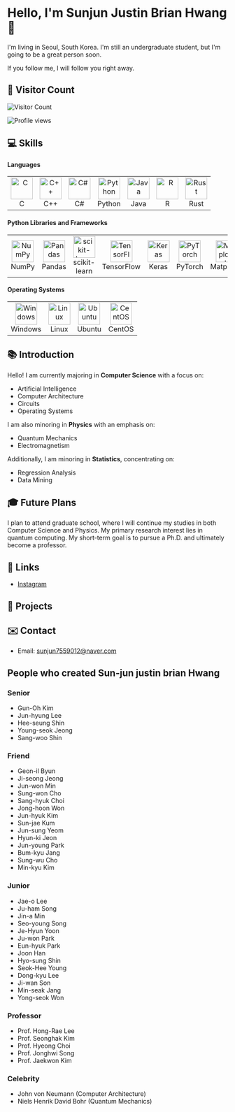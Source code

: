 # Hello, I'm Sunjun Justin Brian Hwang 👋

I'm living in Seoul, South Korea.
I'm still an undergraduate student, but I'm going to be a great person soon.

If you follow me, I will follow you right away.

## 🌟 Visitor Count
![Visitor Count](https://komarev.com/ghpvc/?username=yourusername&color=blue)

![Profile views](https://komarev.com/ghpvc/?username=USERNAME)


## 💻 Skills

#### Languages
<table>
  <tr>
    <td align="center"><img src="https://cdn-icons-png.flaticon.com/128/732/732212.png" alt="C" width="50"/><br/>C</td>
    <td align="center"><img src="https://cdn-icons-png.flaticon.com/128/6132/6132222.png" alt="C++" width="50"/><br/>C++</td>
    <td align="center"><img src="https://cdn-icons-png.flaticon.com/128/6132/6132221.png" alt="C#" width="50"/><br/>C#</td>
    <td align="center"><img src="https://cdn-icons-png.flaticon.com/128/5968/5968350.png" alt="Python" width="50"/><br/>Python</td>
    <td align="center"><img src="https://cdn-icons-png.flaticon.com/128/226/226777.png" alt="Java" width="50"/><br/>Java</td>
    <td align="center"><img src="https://cdn-icons-png.flaticon.com/128/2103/2103665.png" alt="R" width="50"/><br/>R</td>
    <td align="center"><img src="https://cdn-icons-png.flaticon.com/128/5968/5968517.png" alt="Rust" width="50"/><br/>Rust</td>
  </tr>
</table>

#### Python Libraries and Frameworks
<table>
  <tr>
    <td align="center"><img src="https://cdn-icons-png.flaticon.com/128/3961/3961474.png" alt="NumPy" width="50"/><br/>NumPy</td>
    <td align="center"><img src="https://cdn-icons-png.flaticon.com/128/919/919830.png" alt="Pandas" width="50"/><br/>Pandas</td>
    <td align="center"><img src="https://cdn-icons-png.flaticon.com/128/5968/5968705.png" alt="scikit-learn" width="50"/><br/>scikit-learn</td>
    <td align="center"><img src="https://cdn-icons-png.flaticon.com/128/919/919852.png" alt="TensorFlow" width="50"/><br/>TensorFlow</td>
    <td align="center"><img src="https://cdn-icons-png.flaticon.com/128/919/919840.png" alt="Keras" width="50"/><br/>Keras</td>
    <td align="center"><img src="https://cdn-icons-png.flaticon.com/128/919/919841.png" alt="PyTorch" width="50"/><br/>PyTorch</td>
    <td align="center"><img src="https://cdn-icons-png.flaticon.com/128/5968/5968700.png" alt="Matplotlib" width="50"/><br/>Matplotlib</td>
    <td align="center"><img src="https://cdn-icons-png.flaticon.com/128/752/752605.png" alt="Seaborn" width="50"/><br/>Seaborn</td>
  </tr>
</table>

#### Operating Systems
<table>
  <tr>
    <td align="center"><img src="https://cdn-icons-png.flaticon.com/128/888/888859.png" alt="Windows" width="50"/><br/>Windows</td>
    <td align="center"><img src="https://cdn-icons-png.flaticon.com/128/226/226772.png" alt="Linux" width="50"/><br/>Linux</td>
    <td align="center"><img src="https://cdn-icons-png.flaticon.com/128/6124/6124995.png" alt="Ubuntu" width="50"/><br/>Ubuntu</td>
    <td align="center"><img src="https://cdn-icons-png.flaticon.com/128/1239/1239021.png" alt="CentOS" width="50"/><br/>CentOS</td>
  </tr>
</table>


## 📚 Introduction
Hello! I am currently majoring in **Computer Science** with a focus on:
- Artificial Intelligence
- Computer Architecture
- Circuits
- Operating Systems

I am also minoring in **Physics** with an emphasis on:
- Quantum Mechanics
- Electromagnetism

Additionally, I am minoring in **Statistics**, concentrating on:
- Regression Analysis
- Data Mining

## 🎓 Future Plans
I plan to attend graduate school, where I will continue my studies in both Computer Science and Physics. My primary research interest lies in quantum computing. My short-term goal is to pursue a Ph.D. and ultimately become a professor.

## 🔗 Links
- [Instagram](https://www.instagram.com/jun_bri0123)

## 🚀 Projects

## ✉️ Contact
- Email: sunjun7559012@naver.com

## People who created Sun-jun justin brian Hwang

### Senior
- Gun-Oh Kim
- Jun-hyung Lee
- Hee-seung Shin
- Young-seok Jeong
- Sang-woo Shin

### Friend
- Geon-il Byun
- Ji-seong Jeong
- Jun-won Min
- Sung-won Cho
- Sang-hyuk Choi
- Jong-hoon Won
- Jun-hyuk Kim
- Sun-jae Kum
- Jun-sung Yeom
- Hyun-ki Jeon
- Jun-young Park
- Bum-kyu Jang
- Sung-wu Cho
- Min-kyu Kim

### Junior
- Jae-o Lee
- Ju-ham Song
- Jin-a Min
- Seo-young Song
- Je-Hyun Yoon
- Ju-won Park
- Eun-hyuk Park
- Joon Han
- Hyo-sung Shin
- Seok-Hee Young
- Dong-kyu Lee
- Ji-wan Son
- Min-seak Jang
- Yong-seok Won

### Professor
- Prof. Hong-Rae Lee
- Prof. Seonghak Kim
- Prof. Hyeong Choi
- Prof. Jonghwi Song
- Prof. Jaekwon Kim

### Celebrity
- John von Neumann (Computer Architecture)
- Niels Henrik David Bohr (Quantum Mechanics)
